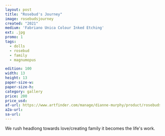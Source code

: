 ```yaml
---
layout: post
title: "Rosebud's Journey"
image: rosebudsjourney
created: "2021"
medium: 'Fabriano Unica Colour Inked Etching'
ext: .jpg
promo: 1
tags:
  - dolls
  - rosebud
  - family
  - magnumopus

edition: 100
width: 13
height: 13
paper-size-w: 
paper-size-h: 
category: gallery
price: 200
price_usd: 
af-url: https://www.artfinder.com/manage/dianne-murphy/product/rosebuds-journey/
a2a-url: 
sa-url:
---
```


We rush headlong towards love/creating family it becomes the life's work.